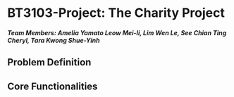 # BT3103-Project: The Charity Project 

##### Team Members: Amelia Yamato Leow Mei-li, Lim Wen Le, See Chian Ting Cheryl, Tara Kwong Shue-Yinh

## Problem Definition

## Core Functionalities

